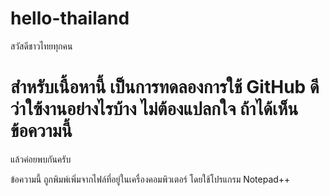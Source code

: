 # hello-thailand

สวัสดีชาวไทยทุกคน

สำหรับเนื้อหานี้  เป็นการทดลองการใช้ GitHub ดีว่าใฃ้งานอย่างไรบ้าง
ไม่ต้องแปลกใจ ถ้าได้เห็นข้อความนี้
=======
แล้วค่อยพบกันครับ

ข้อความนี้ ถูกพิมพ์เพิ่มจากไฟล์ที่อยู่ในเครื่องคอมพิวเตอร์  โดยใช้โปรแกรม Notepad++
